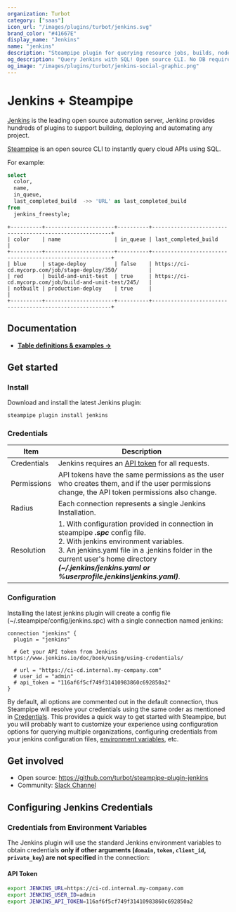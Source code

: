 ```yaml
---
organization: Turbot
category: ["saas"]
icon_url: "/images/plugins/turbot/jenkins.svg"
brand_color: "#41667E"
display_name: "Jenkins"
name: "jenkins"
description: "Steampipe plugin for querying resource jobs, builds, nodes, plugin and more from Jenkins."
og_description: "Query Jenkins with SQL! Open source CLI. No DB required."
og_image: "/images/plugins/turbot/jenkins-social-graphic.png"
---
```


# Jenkins + Steampipe

[Jenkins](https://www.jenkins.io/) is the leading open source automation server, Jenkins provides hundreds of plugins to support building, deploying and automating any project.

[Steampipe](https://steampipe.io) is an open source CLI to instantly query cloud APIs using SQL.

For example:

```sql
select
  color,
  name,
  in_queue,
  last_completed_build  ->> 'URL' as last_completed_build
from
  jenkins_freestyle;
```

```
+----------+----------------------+----------+---------------------------------------------------------+
| color    | name                 | in_queue | last_completed_build                                    |
+----------+----------------------+----------+---------------------------------------------------------+
| blue     | stage-deploy         | false    | https://ci-cd.mycorp.com/job/stage-deploy/350/          |
| red      | build-and-unit-test  | true     | https://ci-cd.mycorp.com/job/build-and-unit-test/245/   |
| notbuilt | production-deploy    | true     |                                                         |
+----------+----------------------+----------+---------------------------------------------------------+
```

## Documentation

- **[Table definitions & examples →](/plugins/turbot/jenkins/tables)**

## Get started

### Install

Download and install the latest Jenkins plugin:

```bash
steampipe plugin install jenkins
```

### Credentials

| Item        | Description                                                                                                                                                                                                                                                                                 |
|-------------|---------------------------------------------------------------------------------------------------------------------------------------------------------------------------------------------------------------------------------------------------------------------------------------------|
| Credentials | Jenkins requires an [API token](https://www.jenkins.io/doc/book/using/using-credentials/) for all requests.                                                                                                                                                                                 |
| Permissions | API tokens have the same permissions as the user who creates them, and if the user permissions change, the API token permissions also change.                                                                                                                                               |
| Radius      | Each connection represents a single Jenkins Installation.                                                                                                                                                                                                                                   |
| Resolution  | 1. With configuration provided in connection in steampipe _**.spc**_ config file.<br />2. With jenkins environment variables.<br />3. An jenkins.yaml file in a .jenkins folder in the current user's home directory _**(~/.jenkins/jenkins.yaml or %userprofile\.jenkins\jenkins.yaml)**_. |

### Configuration

Installing the latest jenkins plugin will create a config file (~/.steampipe/config/jenkins.spc) with a single connection named jenkins:

```hcl
connection "jenkins" {
  plugin = "jenkins"

  # Get your API token from Jenkins https://www.jenkins.io/doc/book/using/using-credentials/

  # url = "https://ci-cd.internal.my-company.com"
  # user_id = "admin"
  # api_token = "116af6f5cf749f31410983860c692850a2"
}
```

By default, all options are commented out in the default connection, thus Steampipe will resolve your credentials using the same order as mentioned in [Credentials](#credentials). This provides a quick way to get started with Steampipe, but you will probably want to customize your experience using configuration options for querying multiple organizations, configuring credentials from your jenkins configuration files, [environment variables](#credentials-from-environment-variables), etc.


## Get involved

- Open source: https://github.com/turbot/steampipe-plugin-jenkins
- Community: [Slack Channel](https://steampipe.io/community/join)

## Configuring Jenkins Credentials

### Credentials from Environment Variables

The Jenkins plugin will use the standard Jenkins environment variables to obtain credentials **only if other arguments (`domain`, `token`, `client_id`, `private_key`) are not specified** in the connection:

#### API Token

```sh
export JENKINS_URL=https://ci-cd.internal.my-company.com
export JENKINS_USER_ID=admin
export JENKINS_API_TOKEN=116af6f5cf749f31410983860c692850a2
```
